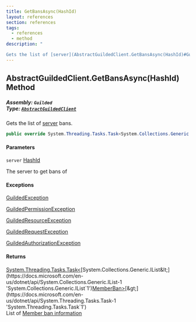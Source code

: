 ```yaml
---
title: GetBansAsync(HashId)
layout: references
section: references
tags:
  - references
  - method
description: "

Gets the list of [server](AbstractGuildedClient.GetBansAsync(HashId)#Guilded.AbstractGuildedClient.GetBansAsync(Guilded.Base.HashId).server 'Guilded.AbstractGuildedClient.GetBansAsync(Guilded.Base.HashId).server') bans."
---
```


## AbstractGuildedClient.GetBansAsync(HashId) Method
##### **Assembly:** `Guilded`<br/>**Type:** [`AbstractGuildedClient`](AbstractGuildedClient 'Guilded.AbstractGuildedClient')

Gets the list of [server](AbstractGuildedClient.GetBansAsync(HashId)#Guilded.AbstractGuildedClient.GetBansAsync(Guilded.Base.HashId).server 'Guilded.AbstractGuildedClient.GetBansAsync(Guilded.Base.HashId).server') bans.

```csharp
public override System.Threading.Tasks.Task<System.Collections.Generic.IList<Guilded.Base.Servers.MemberBan>> GetBansAsync(Guilded.Base.HashId server);
```
#### Parameters

<a name='Guilded.AbstractGuildedClient.GetBansAsync(Guilded.Base.HashId).server'></a>

`server` [HashId](HashId 'Guilded.Base.HashId')

The server to get bans of

#### Exceptions

[GuildedException](GuildedException 'Guilded.Base.GuildedException')

[GuildedPermissionException](GuildedPermissionException 'Guilded.Base.GuildedPermissionException')

[GuildedResourceException](GuildedResourceException 'Guilded.Base.GuildedResourceException')

[GuildedRequestException](GuildedRequestException 'Guilded.Base.GuildedRequestException')

[GuildedAuthorizationException](GuildedAuthorizationException 'Guilded.Base.GuildedAuthorizationException')

#### Returns
[System.Threading.Tasks.Task&lt;](https://docs.microsoft.com/en-us/dotnet/api/System.Threading.Tasks.Task-1 'System.Threading.Tasks.Task`1')[System.Collections.Generic.IList&lt;](https://docs.microsoft.com/en-us/dotnet/api/System.Collections.Generic.IList-1 'System.Collections.Generic.IList`1')[MemberBan](MemberBan 'Guilded.Base.Servers.MemberBan')[&gt;](https://docs.microsoft.com/en-us/dotnet/api/System.Collections.Generic.IList-1 'System.Collections.Generic.IList`1')[&gt;](https://docs.microsoft.com/en-us/dotnet/api/System.Threading.Tasks.Task-1 'System.Threading.Tasks.Task`1')  
List of [Member ban information](MemberBan 'Guilded.Base.Servers.MemberBan')